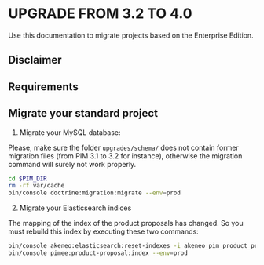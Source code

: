 # UPGRADE FROM 3.2 TO 4.0

Use this documentation to migrate projects based on the Enterprise Edition.

## Disclaimer

## Requirements

## Migrate your standard project

1. Migrate your MySQL database:

Please, make sure the folder `upgrades/schema/` does not contain former migration files (from PIM 3.1 to 3.2 for instance), otherwise the migration command will surely not work properly.
```bash
cd $PIM_DIR
rm -rf var/cache
bin/console doctrine:migration:migrate --env=prod
```

2. Migrate your Elasticsearch indices

The mapping of the index of the product proposals has changed. So you must rebuild this index by executing these two commands:
```bash
bin/console akeneo:elasticsearch:reset-indexes -i akeneo_pim_product_proposal --env=prod
bin/console pimee:product-proposal:index --env=prod
```
